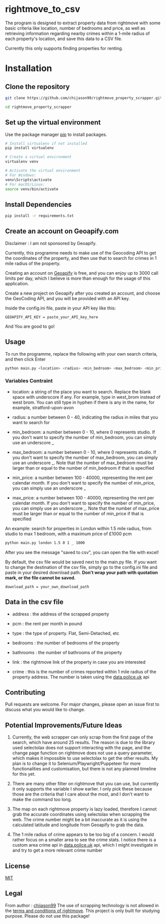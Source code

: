 # rightmove_to_csv

The program is designed to extract property data from rightmove with some basic criteria like location, number of bedrooms and price, as well as retrieving information regarding nearby crimes within a 1-mile radius of each property's location, and save this data to a CSV file.

Currently this only supports finding properties for renting.

# Installation

## Clone the repository

```bash
git clone https://github.com/chijason99/rightmove_property_scrapper.git

cd rightmove_property_scrapper
```
## Set up the virtual environment
Use the package manager [pip](https://pip.pypa.io/en/stable/) to install packages.

```bash
# Install virtualenv if not installed
pip install virtualenv

# Create a virtual environment
virtualenv venv

# Activate the virtual environment
# For Windows:
venv\Scripts\activate
# For macOS/Linux:
source venv/bin/activate

```

## Install Dependencies
```bash
pip install -r requirements.txt
```

## Create an account on Geoapify.com

Disclaimer : I am not sponsored by Geoapify.

Currently, this programme needs to make use of the Geocoding API to get the coordinates of the property, and then use that to search for crimes in 1 mile radius of the property.

Creating an account on [Geoapify](https://www.geoapify.com/) is free, and you can enjoy up to 3000 call limits per day, which I believe is more than enough for the usage of this application.

Create a new project on Geoapify after you created an account, and choose the GeoCoding API, and you will be provided with an API key.

Inside the config.ini file, paste in your API key like this:

```
GEOAPIFY_API_KEY = paste_your_API_key_here
```
And You are good to go!

## Usage
To run the programme, replace the following <variable> with your own search criteria, and then click Enter

```bash
python main.py <location> <radius> <min_bedroom> <max_bedroom> <min_price> <max_price>
```
### Variables Contraint
- location: a string of the place you want to search. Replace the blank space with underscore if any. For example, type in west_brom instead of west brom. You can still type in hyphen if there is any in the name, for example, stratford-upon-avon

- radius: a number between 0 - 40, indicating the radius in miles that you want to search for

- min_bedroom: a number between 0 - 10, where 0 represents studio. If you don't want to specify the number of min_bedroom, you can simply use an underscore _

- max_bedroom: a number between 0 - 10, where 0 represents studio. If you don't want to specify the number of max_bedroom, you can simply use an underscore _. Note that the number of max_bedroom must be larger than or equal to the number of min_bedroom if that is specified

- min_price: a number between 100 - 40000, representing the rent per calendar month. If you don't want to specify the number of min_price, you can simply use an underscore _

- max_price: a number between 100 - 40000, representing the rent per calendar month. If you don't want to specify the number of min_price, you can simply use an underscore _. Note that the number of max_price must be larger than or equal to the number of min_price if that is specified

An example: search for properties in London within 1.5 mile radius, from studio to max 1 bedroom, with a maximum price of £1000 pcm

```bash
python main.py london 1.5 0 1 _ 1000
```
After you see the message "saved to csv", you can open the file with excel!

By default, the csv file would be saved next to the main.py file. If you want to change the destination of the csv file, simply go to the config.ini file and paste in your desired download path. **Don't wrap your path with quotation mark, or the file cannot be saved.**

```
download_path = your_own_download_path
```

## Data in the csv file
- address	: the address of the scrapped property

- pcm : the rent per month in pound

- type : the type of property. Flat, Semi-Detached, etc

- bedrooms : the number of bedrooms of the property
  
- bathrooms : the number of bathrooms of the property
  
- link : the rightmove link of the property in case you are interested
  
- crime : this is the number of crimes reported within 1 mile radius of the property address. The number is taken using the [data.police.uk](https://data.police.uk/docs/) api


## Contributing

Pull requests are welcome. For major changes, please open an issue first
to discuss what you would like to change.


## Potential Improvements/Future Ideas
1. Currently, the web scrapper can only scrap from the first page of the search, which have around 25 results. The reason is due to the library used selectolax does not support interacting with the page, and the change page function on rightmove does not use a query parameter, which makes it impossible to use selectolax to get the other results. My plan is to change it to Selenium/Playwright/Puppeteer for more functionalities and customisation, but there is not any planned timeline for this yet.

2. There are many other filter on rightmove that you can use, but currently it only supports the variable I show earlier. I only pick these because those are the criteria that I care about the most, and I don't want to make the command too long.

3. The map on each rightmove property is lazy loaded, therefore I cannot grab the accurate coordinates using selectolax when scrapping the web. The crime number might be a bit inaccurate as it is using the calculated latitude and longitude from Geoapify to grab the data.
   
4. The 1 mile radius of crime appears to be too big of a concern. I would rather focus on a smaller area to see the crime stats. I notice there is a custom area crime api in [data.police.uk](https://data.police.uk/docs/) api, which I might investigate in and try to get a more relevant crime number
## License

[MIT](https://choosealicense.com/licenses/mit/)

## Legal
From author : [chijason99](https://github.com/chijason99) The use of scrapping technology is not allowed in the [terms and conditions of rightmove](https://www.rightmove.co.uk/this-site/terms-of-use.html). This project is only built for studying purpose. Please do not use this package!
